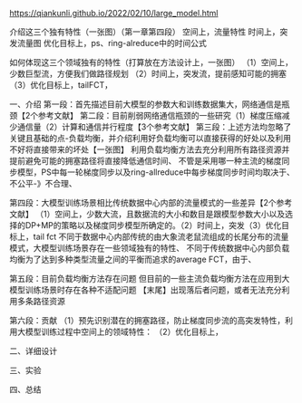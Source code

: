 https://qiankunli.github.io/2022/02/10/large_model.html

介绍这三个独有特性（一张图）（第一章第四段）
空间上，流量特性
时间上，突发流量图
优化目标上，ps、ring-alreduce中的时间公式

如何体现这三个领域独有的特性（打算放在方法设计上，一张图）
（1）空间上，少数巨型流，方便我们做路径规划
（2）时间上，突发流，提前感知可能的拥塞
（3）优化目标上，tailFCT，


一、介绍
第一段：首先描述目前大模型的参数大和训练数据集大，网络通信是瓶颈【2个参考文献】
第二段：目前削弱网络通信瓶颈的一些研究（1）梯度压缩减少通信量（2）计算和通信并行程度【3个参考文献】
第三段：上述方法均忽略了关键且基础的点-负载均衡，并介绍利用好负载均衡可以直接获得的好处以及利用不好将直接带来的坏处【一张图】
  利用负载均衡方法去充分利用所有路径资源并提前避免可能的拥塞路径将直接降低通信时间、
  不管是采用哪一种主流的梯度同步模型，PS中每一轮梯度同步以及ring-allreduce中每步梯度同步时间均取决于、
  不公平-》不合理、
  
第四段：大模型训练场景相比传统数据中心内部的流量模式的一些差异【2个参考文献】
（1）空间上，少数大流，且数据流的大小和数目是跟模型参数大小以及选择的DP+MP的策略以及梯度同步模型所确定的。（2）时间上，突发（3）优化目标上，tail fct
  不同于数据中心内部传统的由大象流老鼠流组成的长尾分布的流量模式，大模型训练场景存在一些领域独有的特性、
  不同于传统数据中心内部负载均衡为了达到多种类型流量之间的平衡而追求的average FCT，由于、

第五段：目前负载均衡方法存在问题
  但目前的一些主流负载均衡方法在应用到大模型训练场景时存在各种不适配问题
  【末尾】出现落后者问题，或者无法充分利用多条路径资源

第六段：贡献
（1）预先识别潜在的拥塞路径，防止梯度同步流的高突发特性，利用大模型训练过程中空间上的领域特性：
（2）优化目标上，


二、详细设计

三、实验

四、总结
